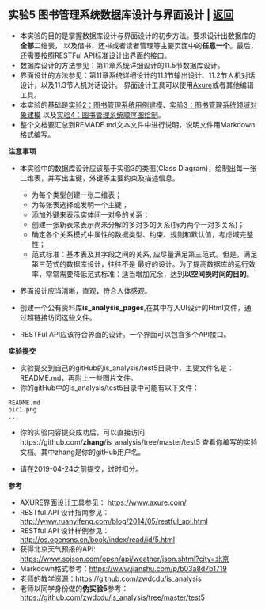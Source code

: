 ﻿<!-- markdownlint-disable MD033-->
<!-- 禁止MD033类型的警告 https://www.npmjs.com/package/markdownlint -->

## 实验5 图书管理系统数据库设计与界面设计 | [返回](./README.md)

- 本实验的目的是掌握数据库设计与界面设计的初步方法。要求设计出数据库的<b>全部</b>二维表，
  以及借书、还书或者读者管理等主要页面中的<b>任意一个</b>。最后，还需要按照RESTFul API标准设计出界面的接口。
- 数据库设计的方法参见：第11章系统详细设计的11.5节数据库设计。
- 界面设计的方法参见：第11章系统详细设计的11.1节输出设计、11.2节人机对话设计，以及11.3节人机对话设计。
  界面设计工具可以使用[Axure](https://www.axure.com/)或者其他编辑工具。
- 本实验的基础是[实验2：图书管理系统用例建模](./test2.md)、[实验3：图书管理系统领域对象建模](./test3.md)
  以及[实验4：图书管理系统顺序图绘制](./test4.md)。
- 整个文档要汇总到REMADE.md文本文件中进行说明，说明文件用Markdown格式编写。

<b>注意事项</b>

- 本实验中的数据库设计应该基于实验3的类图(Class Diagram)，绘制出每一张二维表，并写出主键，外键等主要约束及描述信息。
    - 为每个类型创建一张二维表；
    - 为每张表选择或发明一个主键；
    - 添加外键来表示实体间一对多的关系；
    - 创建一张新表来表示尚未分解的多对多的关系(拆为两个一对多关系)；
    - 确定各个关系模式中属性的数据类型、约束、规则和默认值，考虑域完整性；
    - 范式标准：基本表及其字段之间的关系, 应尽量满足第三范式。但是，满足第三范式的数据库设计，往往不是
     最好的设计。为了提高数据库的运行效率，常常需要降低范式标准：适当增加冗余，达到<b>以空间换时间的目的</b>。

- 界面设计应当清晰，直观，符合人体感观。

- 创建一个公有资料库**is_analysis_pages**,在其中存入UI设计的Html文件，通过超链接访问这些文件。

- RESTFul API应该符合界面的设计。一个界面可以包含多个API接口。

<b>实验提交</b>

- 实验提交到自己的gitHub的is_analysis/test5目录中，主要文件名是：README.md，再附上一些图片文件。
- 你的gitHub中的is_analysis/test5目录中可能有以下文件：

``` filelist
README.md
pic1.png
...
```

- 你的实验内容提交成功后，可以直接访问https://github.com/<b>zhang</b>/is_analysis/tree/master/test5
查看你编写的实验文档。其中zhang是你的gitHub用户名。

- 请在2019-04-24之前提交，过时扣分。

<b>参考</b>

- AXURE界面设计工具参见： https://www.axure.com/
- RESTful API 设计指南参见：http://www.ruanyifeng.com/blog/2014/05/restful_api.html
- RESTful API 设计样例参见：http://os.opensns.cn/book/index/read/id/5.html
- 获得北京天气预报的API: https://www.sojson.com/open/api/weather/json.shtml?city=北京
- Markdown格式参考：https://www.jianshu.com/p/b03a8d7b1719
- 老师的教学资源：https://github.com/zwdcdu/is_analysis
- 老师以同学身份做的<b>伪实验5</b>参考：https://github.com/zwdcdu/is_analysis/tree/master/test5